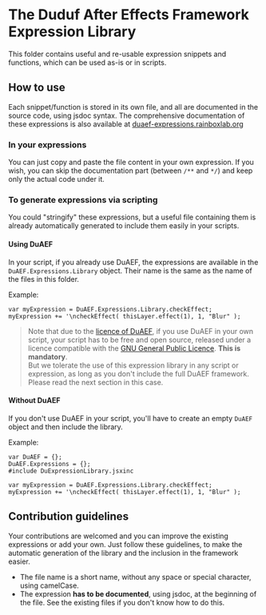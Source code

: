 # The Duduf After Effects Framework Expression Library

This folder contains useful and re-usable expression snippets and functions, which can be used as-is or in scripts.

## How to use

Each snippet/function is stored in its own file, and all are documented in the source code, using jsdoc syntax. The comprehensive documentation of these expressions is also available at [duaef-expressions.rainboxlab.org](http://duaef-expressions.rainboxlab.org)

### In your expressions

You can just copy and paste the file content in your own expression. If you wish, you can skip the documentation part (between `/**` and `*/`) and keep only the actual code under it.

### To generate expressions via scripting

You could "stringify" these expressions, but a useful file containing them is already automatically generated to include them easily in your scripts.

#### Using DuAEF

In your script, if you already use DuAEF, the expressions are available in the `DuAEF.Expressions.Library` object. Their name is the same as the name of the files in this folder.

Example:

    var myExpression = DuAEF.Expressions.Library.checkEffect;
    myExpression += '\ncheckEffect( thisLayer.effect(1), 1, "Blur" );

> Note that due to the [licence of DuAEF](https://github.com/Rainbox-dev/DuAEF/blob/master/LICENSE.md), if you use DuAEF in your own script, your script has to be free and open source, released under a licence compatible with the [GNU General Public Licence](https://github.com/Rainbox-dev/DuAEF/blob/master/LICENSE.md). **This is mandatory**.  
But we tolerate the use of this expression library in any script or expression, as long as you don't include the full DuAEF framework. Please read the next section in this case.

#### Without DuAEF

If you don't use DuAEF in your script, you'll have to create an empty `DuAEF` object and then include the library.

Example:

    var DuAEF = {};
    DuAEF.Expressions = {};
    #include DuExpressionLibrary.jsxinc

    var myExpression = DuAEF.Expressions.Library.checkEffect;
    myExpression += '\ncheckEffect( thisLayer.effect(1), 1, "Blur" );

## Contribution guidelines

Your contributions are welcomed and you can improve the existing expressions or add your own. Just follow these guidelines, to make the automatic generation of the library and the inclusion in the framework easier.

- The file name is a short name, without any space or special character, using camelCase.
- The expression **has to be documented**, using jsdoc, at the beginning of the file. See the existing files if you don't know how to do this.
